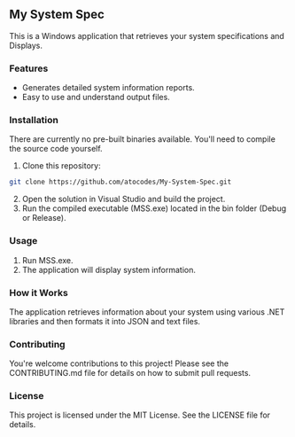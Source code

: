 ## My System Spec
This is a Windows application that retrieves your system specifications and Displays.

### Features
* Generates detailed system information reports.
* Easy to use and understand output files.

### Installation
There are currently no pre-built binaries available. You'll need to compile the source code yourself.

1. Clone this repository:

```Bash
git clone https://github.com/atocodes/My-System-Spec.git
```

2. Open the solution in Visual Studio and build the project.
3. Run the compiled executable (MSS.exe) located in the bin folder (Debug or Release).

### Usage
1. Run MSS.exe.
2. The application will display system information.

### How it Works
The application retrieves information about your system using various .NET libraries and then formats it into JSON and text files.

### Contributing
You're welcome contributions to this project! Please see the CONTRIBUTING.md file for details on how to submit pull requests.

### License
This project is licensed under the MIT License. See the LICENSE file for details.